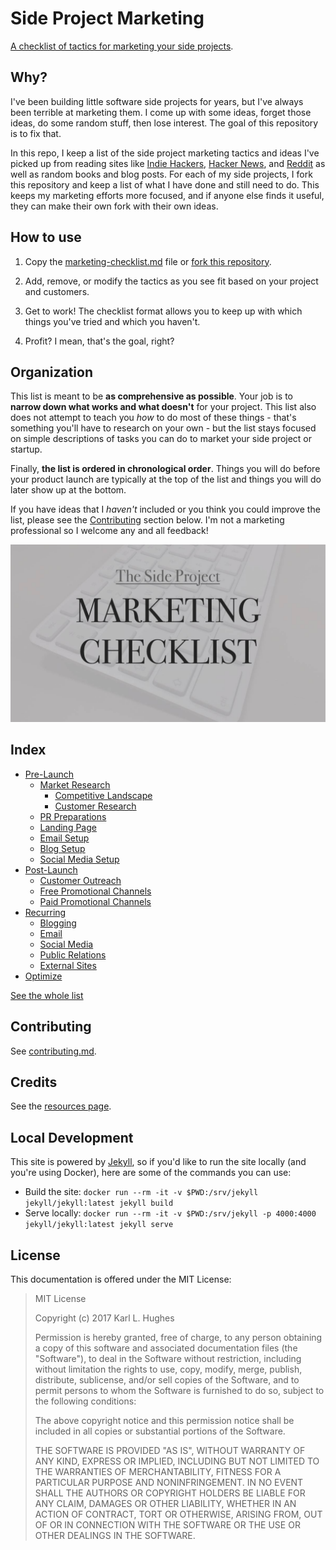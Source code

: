 # Side Project Marketing

[A checklist of tactics for marketing your side projects](marketing-checklist.md). 


## Why?

I've been building little software side projects for years, but I've always been terrible at marketing them. I come up with some ideas, forget those ideas, do some random stuff, then lose interest. The goal of this repository is to fix that.

In this repo, I keep a list of the side project marketing tactics and ideas I've picked up from reading sites like [Indie Hackers](https://www.indiehackers.com/), [Hacker News](https://news.ycombinator.com/), and [Reddit](https://www.reddit.com/) as well as random books and blog posts. For each of my side projects, I fork this repository and keep a list of what I have done and still need to do. This keeps my marketing efforts more focused, and if anyone else finds it useful, they can make their own fork with their own ideas.


## How to use

1. Copy the [marketing-checklist.md](marketing-checklist.md) file or [fork this repository](https://github.com/karllhughes/side-project-marketing).

2. Add, remove, or modify the tactics as you see fit based on your project and customers.

3. Get to work! The checklist format allows you to keep up with which things you've tried and which you haven't.

4. Profit? I mean, that's the goal, right?


## Organization

This list is meant to be **as comprehensive as possible**. Your job is to **narrow down what works and what doesn't** for your project. This list also does not attempt to teach you *how* to do most of these things - that's something you'll have to research on your own - but the list stays focused on simple descriptions of tasks you can do to market your side project or startup.

Finally, **the list is ordered in chronological order**. Things you will do before your product launch are typically at the top of the list and things you will do later show up at the bottom.

If you have ideas that I _haven't_ included or you think you could improve the list, please see the [Contributing](#contributing) section below. I'm not a marketing professional so I welcome any and all feedback!

[![](banner.jpg)](marketing-checklist.md)


## Index

- [Pre-Launch](marketing-checklist.md#pre-launch)
  - [Market Research](marketing-checklist.md#market-research)
    - [Competitive Landscape](marketing-checklist.md#competitive-landscape)
    - [Customer Research](marketing-checklist.md#customer-research)
  - [PR Preparations](marketing-checklist.md#pr-preparations)
  - [Landing Page](marketing-checklist.md#landing-page)
  - [Email Setup](marketing-checklist.md#email-setup)
  - [Blog Setup](marketing-checklist.md#blog-setup)
  - [Social Media Setup](marketing-checklist.md#social-media-setup)
- [Post-Launch](marketing-checklist.md#post-launch)
  - [Customer Outreach](marketing-checklist.md#customer-outreach)
  - [Free Promotional Channels](marketing-checklist.md#free-promotional-channels)
  - [Paid Promotional Channels](marketing-checklist.md#paid-promotional-channels)
- [Recurring](marketing-checklist.md#recurring)
  - [Blogging](marketing-checklist.md#blogging)
  - [Email](marketing-checklist.md#email)
  - [Social Media](marketing-checklist.md#social-media)
  - [Public Relations](marketing-checklist.md#public-relations)
  - [External Sites](marketing-checklist.md#external-sites)
- [Optimize](marketing-checklist.md#optimize)

[See the whole list](marketing-checklist.md)

## Contributing

See [contributing.md](contributing.md).


## Credits

See the [resources page](resources.md).


## Local Development

This site is powered by [Jekyll](https://jekyllrb.com/), so if you'd like to run the site locally (and you're using Docker), here are some of the commands you can use:

- Build the site: `docker run --rm -it -v $PWD:/srv/jekyll jekyll/jekyll:latest jekyll build`
- Serve locally: `docker run --rm -it -v $PWD:/srv/jekyll -p 4000:4000 jekyll/jekyll:latest jekyll serve`


## License

This documentation is offered under the MIT License:

> MIT License
> 
> Copyright (c) 2017 Karl L. Hughes
> 
> Permission is hereby granted, free of charge, to any person obtaining a copy
of this software and associated documentation files (the "Software"), to deal
in the Software without restriction, including without limitation the rights
to use, copy, modify, merge, publish, distribute, sublicense, and/or sell
copies of the Software, and to permit persons to whom the Software is
furnished to do so, subject to the following conditions:
> 
> The above copyright notice and this permission notice shall be included in all
copies or substantial portions of the Software.
> 
> THE SOFTWARE IS PROVIDED "AS IS", WITHOUT WARRANTY OF ANY KIND, EXPRESS OR
IMPLIED, INCLUDING BUT NOT LIMITED TO THE WARRANTIES OF MERCHANTABILITY,
FITNESS FOR A PARTICULAR PURPOSE AND NONINFRINGEMENT. IN NO EVENT SHALL THE
AUTHORS OR COPYRIGHT HOLDERS BE LIABLE FOR ANY CLAIM, DAMAGES OR OTHER
LIABILITY, WHETHER IN AN ACTION OF CONTRACT, TORT OR OTHERWISE, ARISING FROM,
OUT OF OR IN CONNECTION WITH THE SOFTWARE OR THE USE OR OTHER DEALINGS IN THE
SOFTWARE.
